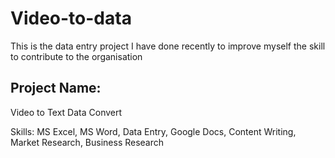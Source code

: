 # Video-to-data
This is the data entry project I have done recently to improve myself the skill to contribute to the organisation 

## Project Name: 
Video to Text Data Convert

Skills: MS Excel, MS Word, Data Entry, Google Docs, Content Writing, Market Research, Business Research
